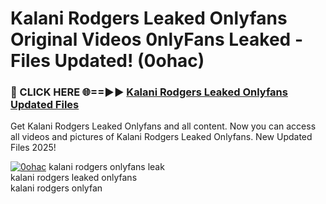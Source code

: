 # Kalani Rodgers Leaked Onlyfans Original Videos 0nlyFans Leaked - Files Updated! (0ohac)

<h3>🔴 CLICK HERE 🌐==►► <a href="https://tinyurl.com/2wckxsce" rel="nofollow">Kalani Rodgers Leaked Onlyfans Updated Files</a></h3>

Get Kalani Rodgers Leaked Onlyfans and all content. Now you can access all videos and pictures of Kalani Rodgers Leaked Onlyfans. New Updated Files 2025!

[![0ohac](https://i.imgur.com/AFduVYN.gif)](https://tinyurl.com/2wckxsce)
kalani rodgers onlyfans leak<br>
kalani rodgers leaked onlyfans<br>
kalani rodgers onlyfan